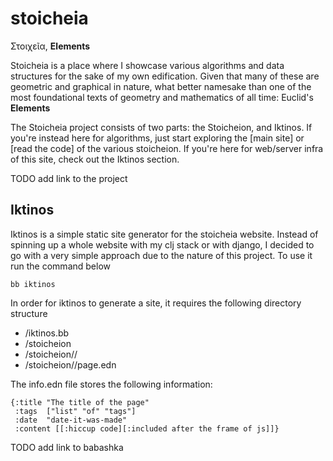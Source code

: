 # stoicheia

Στοιχεῖα, **Elements**

Stoicheia is a place where I showcase various algorithms and data structures for the sake of my own edification. Given that many of these are geometric and graphical in nature, what better namesake than one of the most foundational texts of geometry and mathematics of all time: Euclid's **Elements**

The Stoicheia project consists of two parts: the Stoicheion, and Iktinos. If you're instead here for algorithms, just start exploring the [main site] or [read the code] of the various stoicheion. If you're here for web/server infra of this site, check out the Iktinos section.

TODO add link to the project

## Iktinos

Iktinos is a simple static site generator for the stoicheia website. Instead of spinning up a whole website with my clj stack or with django, I decided to go with a very simple approach due to the nature of this project. To use it run the command below

`bb iktinos`

In order for iktinos to generate a site, it requires the following directory structure

- /iktinos.bb
- /stoicheion
- /stoicheion/<root-folder-of-quil-cljs-project>/
- /stoicheion/<root-folder-of-quil-cljs-project>/page.edn

The info.edn file stores the following information:

```
{:title "The title of the page"
 :tags  ["list" "of" "tags"]
 :date  "date-it-was-made"
 :content [[:hiccup code][:included after the frame of js]]}
```

TODO add link to babashka
